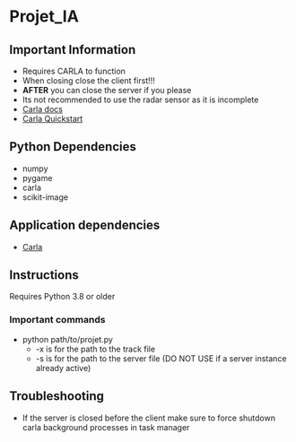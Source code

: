# Projet_IA

## Important Information
* Requires CARLA to function 
* When closing close the client first!!!
* **AFTER** you can close the server if you please
* Its not recommended to use the radar sensor as it is incomplete
* [Carla docs](https://carla.readthedocs.io/en/latest/)
* [Carla Quickstart](https://carla.readthedocs.io/en/latest/start_quickstart/)

## Python Dependencies
* numpy
* pygame
* carla
* scikit-image

## Application dependencies
* [Carla](https://github.com/carla-simulator/carla/archive/refs/tags/0.9.14.zip)

## Instructions
Requires Python 3.8 or older 

### Important commands
* python path/to/projet.py 
  * -x is for the path to the track file
  * -s is for the path to the server file (DO NOT USE if a server instance already active)

## Troubleshooting 
* If the server is closed before the client make sure to force shutdown carla background processes in task manager